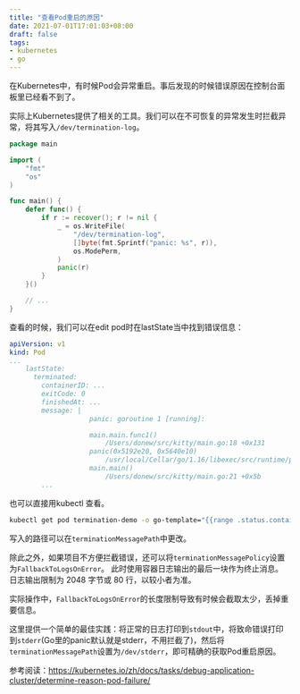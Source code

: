 ```yaml
---
title: "查看Pod重启的原因"
date: 2021-07-01T17:01:03+08:00
draft: false
tags:
- kubernetes
- go
---
```


在Kubernetes中，有时候Pod会异常重启。事后发现的时候错误原因在控制台面板里已经看不到了。

实际上Kubernetes提供了相关的工具。我们可以在不可恢复的异常发生时拦截异常，将其写入<code>/dev/termination-log</code>。

```go
package main

import (
    "fmt"
    "os"
)

func main() {
    defer func() {
        if r := recover(); r != nil {
            _ = os.WriteFile(
                "/dev/termination-log", 
                []byte(fmt.Sprintf("panic: %s", r)), 
                os.ModePerm,
            )
            panic(r)
        }
    }()

    // ...
}
```

查看的时候，我们可以在edit pod时在lastState当中找到错误信息：

```yaml
apiVersion: v1
kind: Pod
...
    lastState:
      terminated:
        containerID: ...
        exitCode: 0
        finishedAt: ...
        message: |
                    panic: goroutine 1 [running]:

                    main.main.func1()
                        /Users/donew/src/kitty/main.go:18 +0x131
                    panic(0x5192e20, 0x5640e10)
                        /usr/local/Cellar/go/1.16/libexec/src/runtime/panic.go:965 +0x1b9
                    main.main()
                        /Users/donew/src/kitty/main.go:21 +0x5b
        ...
```

也可以直接用kubectl 查看。

```bash
kubectl get pod termination-demo -o go-template="{{range .status.containerStatuses}}{{.lastState.terminated.message}}{{end}}"
```

写入的路径可以在`terminationMessagePath`中更改。

除此之外，如果项目不方便拦截错误，还可以将`terminationMessagePolicy`设置为`FallbackToLogsOnError`。 此时使用容器日志输出的最后一块作为终止消息。 日志输出限制为 2048 字节或 80 行，以较小者为准。

实际操作中，`FallbackToLogsOnError`的长度限制导致有时候会截取太少，丢掉重要信息。

这里提供一个简单的最佳实践：将正常的日志打印到`stdout`中，将致命错误打印到`stderr`(Go里的panic默认就是stderr，不用拦截了)，然后将`terminationMessagePath`设置为`/dev/stderr`，即可精确的获取Pod重启原因。

参考阅读：https://kubernetes.io/zh/docs/tasks/debug-application-cluster/determine-reason-pod-failure/





